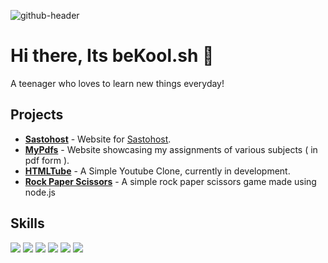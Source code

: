 ![github-header](https://github.com/beKoool/bekoool/assets/76424367/9dfa1a44-2300-4676-a480-17e2a4bb1b21)

# Hi there, Its beKool.sh 👋

A teenager who loves to learn new things everyday!

## Projects

+ **[Sastohost](https://bekoool.github.io/sastohost/)** - Website for [Sastohost](https://sastohost.net).
+ **[MyPdfs](https://mypdfs.netlify.app)** - Website showcasing my assignments of various subjects ( in pdf form ).
+ **[HTMLTube](https://htmltube.netlify.app/)** - A Simple Youtube Clone, currently in development.
+ **[Rock Paper Scissors](https://github.com/beKoool/Rock-Paper-Scissors)** - A simple rock paper scissors game made using node.js

## Skills

<img src = "https://img.shields.io/badge/-UNITY-000000?logo=unity&logoColor=fff"> <img src = "https://img.shields.io/badge/-figma-red?logo=figma&logoColor=white&black"> <img src = "https://img.shields.io/badge/-JAVASCRIPT-grey?logo=javascript"> <img src = "https://img.shields.io/badge/-BLENDER-F5792A?logo=blender&logoColor=fff">  <img src = "https://img.shields.io/badge/-HTML-e34f26?logo=html5&logoColor=fff"> ![](https://dcbadge.vercel.app/api/shield/778832929186906123?style=flat)

<!-- <img src = "https://img.shields.io/badge/-UNITY-000000?logo=unity&logoColor=fff&style=for-the-badge"> <img src = "https://img.shields.io/badge/-figma-red?logo=figma&logoColor=white&black&style=for-the-badge"> <img src = "https://img.shields.io/badge/-JAVASCRIPT-yellow?style=for-the-badge"> <img src = "https://img.shields.io/badge/-BLENDER-F5792A?logo=blender&logoColor=fff&style=for-the-badge">  <img src = "https://img.shields.io/badge/-HTML-e34f26?logo=html5&logoColor=fff&style=for-the-badge"> ![](https://dcbadge.vercel.app/api/shield/778832929186906123?style=for-the-badge) -->


<!-- ![Github Stats](https://github-readme-stats.vercel.app/api?username=TheCoolGDev&hide_border=true&show_icons=true&theme=onedark)  -->
<!-- [![GitHub Streak](http://github-readme-streak-stats.herokuapp.com?user=TheCoolGDev&theme=onedark&hide_border=true&date_format=M%20j%5B%2C%20Y%5D)](https://git.io/streak-stats) -->
<!-- [![GitHub Streak](https://streak-stats.demolab.com?user=bekoool&theme=github-dark-blue&hide_border=true&date_format=j%20M%5B%20Y%5D)](https://git.io/streak-stats) -->
<!-- 
[![@thecooldev's Holopin board](https://holopin.io/api/user/board?user=thecooldev)](https://holopin.io/@thecooldev)
 -->





